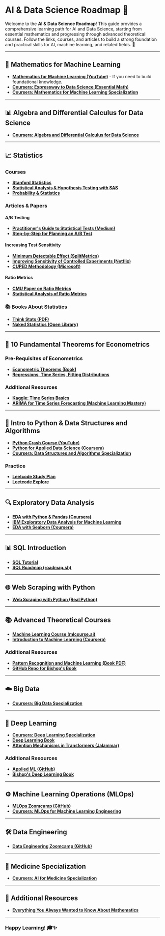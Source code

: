 # AI & Data Science Roadmap 🚀

Welcome to the **AI & Data Science Roadmap**! This guide provides a comprehensive learning path for AI and Data Science, starting from essential mathematics and progressing through advanced theoretical courses. Follow the links, courses, and articles to build a strong foundation and practical skills for AI, machine learning, and related fields. 🌟

---

## 📐 Mathematics for Machine Learning
- **[Mathematics for Machine Learning (YouTube)](https://www.youtube.com/watch?v=LwCRRUa8yTU)** - If you need to build foundational knowledge.
- **[Coursera: Expressway to Data Science (Essential Math)](https://www.coursera.org/specializations/expressway-to-data-science-essential-math)**
- **[Coursera: Mathematics for Machine Learning Specialization](https://www.coursera.org/specializations/mathematics-machine-learning?irclickid=VxjwArSIRxyPWyNxtHx-hTEWUkHWT-VjxS4dQM0&irgwc=1&utm_medium=partners&utm_source=impact&utm_campaign=4863057&utm_content=b2c#courses)**

---

## 📊 Algebra and Differential Calculus for Data Science
- **[Coursera: Algebra and Differential Calculus for Data Science](https://www.coursera.org/learn/algebra-and-differential-calculus-for-data-science?irclickid=VxjwArSIRxyPWyNxtHx-hTEWUkHWT61jxS4dQM0&irgwc=1&utm_medium=partners&utm_source=impact&utm_campaign=4863057&utm_content=b2c#syllabus)**

---

## 📈 Statistics
### Courses
- **[Stanford Statistics](https://www.coursera.org/learn/stanford-statistics#syllabus)**
- **[Statistical Analysis & Hypothesis Testing with SAS](https://www.coursera.org/learn/statistical-analysis-hypothesis-testing-sas#syllabus)**
- **[Probability & Statistics](https://www.coursera.org/learn/probability-statistics#syllabus)**

### Articles & Papers
#### A/B Testing
- **[Practitioner's Guide to Statistical Tests (Medium)](https://vkteam.medium.com/practitioners-guide-to-statistical-tests-ed2d580ef04f#1e3b)**
- **[Step-by-Step for Planning an A/B Test](https://towardsdatascience.com/step-by-step-for-planning-an-a-b-test-ef3c93143c0b)**

#### Increasing Test Sensitivity
- **[Minimum Detectable Effect (SplitMetrics)](https://splitmetrics.com/resources/minimum-detectable-effect-mde/)**
- **[Improving Sensitivity of Controlled Experiments (Netflix)](https://www.researchgate.net/publication/305997925_Improving_the_Sensitivity_of_Online_Controlled_Experiments_Case_Studies_at_Netflix)**
- **[CUPED Methodology (Microsoft)](https://exp-platform.com/Documents/2013-02-CUPED-ImprovingSensitivityOfControlledExperiments.pdf)**

#### Ratio Metrics
- **[CMU Paper on Ratio Metrics](https://arxiv.org/pdf/1803.06336.pdf)**
- **[Statistical Analysis of Ratio Metrics](https://www.stat.cmu.edu/~hseltman/files/ratio.pdf)**

### 📚 Books About Statistics
- **[Think Stats (PDF)](https://greenteapress.com/thinkstats/thinkstats.pdf)**
- **[Naked Statistics (Open Library)](https://openlibrary.org/works/OL19167522W/Naked_Statistics)**

---

## 📖 10 Fundamental Theorems for Econometrics
### Pre-Requisites of Econometrics
- **[Econometric Theorems (Book)](https://bookdown.org/ts_robinson1994/10EconometricTheorems/)**
- **[Regressions, Time Series, Fitting Distributions](https://www.coursera.org/learn/erasmus-econometrics?irclickid=wSsRVvxTlxyKWXiVqWUrNT83UkHQLO36xS4dQo0&irgwc=1&utm_medium=partners&utm_source=impact&utm_campaign=4863057&utm_content=b2c#syllabus)**

### Additional Resources
- **[Kaggle: Time Series Basics](https://www.kaggle.com/learn/time-series)**
- **[ARIMA for Time Series Forecasting (Machine Learning Mastery)](https://machinelearningmastery.com/arima-for-time-series-forecasting-with-python/)**

---

## 🐍 Intro to Python & Data Structures and Algorithms
- **[Python Crash Course (YouTube)](https://www.youtube.com/watch?v=rfscVS0vtbw)**
- **[Python for Applied Data Science (Coursera)](https://www.coursera.org/learn/python-for-applied-data-science-ai)**
- **[Coursera: Data Structures and Algorithms Specialization](https://www.coursera.org/specializations/algorithms?irclickid=SITTWYyCbxyPW0Hxo00WPWwaUkFQAmXSxS4dQM0&irgwc=1&utm_medium=partners&utm_source=impact&utm_campaign=4863057&utm_content=b2c#outcomes)**

### Practice
- **[Leetcode Study Plan](https://leetcode.com/studyplan/)**
- **[Leetcode Explore](https://leetcode.com/explore/learn/)**

---

## 🔍 Exploratory Data Analysis
- **[EDA with Python & Pandas (Coursera)](https://www.coursera.org/projects/exploratory-data-analysis-python-pandas)**
- **[IBM Exploratory Data Analysis for Machine Learning](https://www.coursera.org/learn/ibm-exploratory-data-analysis-for-machine-learning#syllabus)**
- **[EDA with Seaborn (Coursera)](https://www.coursera.org/projects/exploratory-data-analysis-seaborn)**

---

## 📊 SQL Introduction
- **[SQL Tutorial](https://www.sqltutorial.org/)**
- **[SQL Roadmap (roadmap.sh)](https://roadmap.sh/sql)**

---

## 🌐 Web Scraping with Python
- **[Web Scraping with Python (Real Python)](https://realpython.com/learning-paths/python-web-scraping/)**

---

## 📚 Advanced Theoretical Courses
- **[Machine Learning Course (mlcourse.ai)](https://mlcourse.ai/book/index.html)**
- **[Introduction to Machine Learning (Coursera)](https://www.coursera.org/specializations/machine-learning-introduction?irclickid=3GUQkrxy:xyKWXiVqWUrNT83UkHQt43TxS4dQo0&irgwc=1&utm_medium=partners&utm_source=impact&utm_campaign=4863057&utm_content=b2c#courses)**

### Additional Resources
- **[Pattern Recognition and Machine Learning (Book PDF)](https://www.microsoft.com/en-us/research/uploads/prod/2006/01/Bishop-Pattern-Recognition-and-Machine-Learning-2006.pdf)**
- **[GitHub Repo for Bishop's Book](https://github.com/gerdm/prml)**

---

## ☁️ Big Data
- **[Coursera: Big Data Specialization](https://www.coursera.org/specializations/big-data)**

---

## 🔬 Deep Learning
- **[Coursera: Deep Learning Specialization](https://www.coursera.org/specializations/deep-learning#courses)**
- **[Deep Learning Book](https://www.deeplearningbook.org/)**
- **[Attention Mechanisms in Transformers (Jalammar)](https://jalammar.github.io/illustrated-transformer/)**

### Additional Resources
- **[Applied ML (GitHub)](https://github.com/eugeneyan/applied-ml)**
- **[Bishop's Deep Learning Book](https://www.bishopbook.com/)**

---

## ⚙️ Machine Learning Operations (MLOps)
- **[MLOps Zoomcamp (GitHub)](https://github.com/DataTalksClub/mlops-zoomcamp)**
- **[Coursera: MLOps for Machine Learning Engineering](https://www.coursera.org/specializations/machine-learning-engineering-for-production-mlops)**

---

## 🛠 Data Engineering
- **[Data Engineering Zoomcamp (GitHub)](https://github.com/DataTalksClub/data-engineering-zoomcamp/)**

---

## 🏥 Medicine Specialization
- **[Coursera: AI for Medicine Specialization](https://www.coursera.org/specializations/ai-for-medicine)**

---

## 📖 Additional Resources
- **[Everything You Always Wanted to Know About Mathematics](https://www.math.cmu.edu/~jmackey/151_128/bws_book.pdf)**

---

### Happy Learning! 🎓✨
